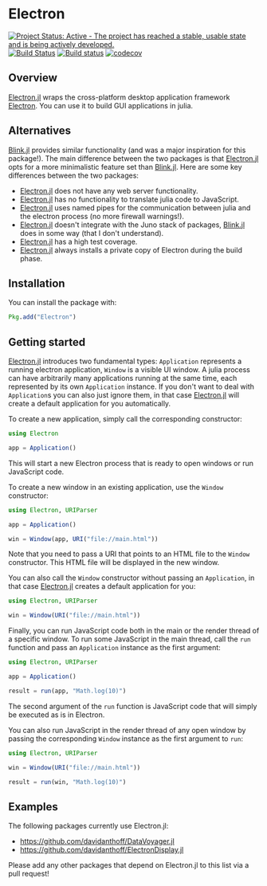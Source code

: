 # Electron

[![Project Status: Active - The project has reached a stable, usable state and is being actively developed.](http://www.repostatus.org/badges/latest/active.svg)](http://www.repostatus.org/#active)
[![Build Status](https://travis-ci.org/davidanthoff/Electron.jl.svg?branch=master)](https://travis-ci.org/davidanthoff/Electron.jl)
[![Build status](https://ci.appveyor.com/api/projects/status/isid8hq7hq1vwmfn/branch/master?svg=true)](https://ci.appveyor.com/project/davidanthoff/electron-jl/branch/master)
[![codecov](https://codecov.io/gh/davidanthoff/Electron.jl/branch/master/graph/badge.svg)](https://codecov.io/gh/davidanthoff/Electron.jl)

## Overview

[Electron.jl](https://github.com/davidanthoff/Electron.jl) wraps the cross-platform desktop application framework [Electron](https://electronjs.org/). You can use it to build GUI applications in julia.

## Alternatives

[Blink.jl](https://github.com/JunoLab/Blink.jl) provides similar functionality (and was a major inspiration for this package!). The main difference between the two packages is that [Electron.jl](https://github.com/davidanthoff/Electron.jl) opts for a more minimalistic feature set than [Blink.jl](https://github.com/JunoLab/Blink.jl). Here are some key differences between the two packages:
* [Electron.jl](https://github.com/davidanthoff/Electron.jl) does not have any web server functionality.
* [Electron.jl](https://github.com/davidanthoff/Electron.jl) has no functionality to translate julia code to JavaScript.
* [Electron.jl](https://github.com/davidanthoff/Electron.jl) uses named pipes for the communication between julia and the electron process (no more firewall warnings!).
* [Electron.jl](https://github.com/davidanthoff/Electron.jl) doesn't integrate with the Juno stack of packages, [Blink.jl](https://github.com/JunoLab/Blink.jl) does in some way (that I don't understand).
* [Electron.jl](https://github.com/davidanthoff/Electron.jl) has a high test coverage.
* [Electron.jl](https://github.com/davidanthoff/Electron.jl) always installs a private copy of Electron during the build phase.

## Installation

You can install the package with:

````julia
Pkg.add("Electron")
````

## Getting started

[Electron.jl](https://github.com/davidanthoff/Electron.jl) introduces two fundamental types: ``Application`` represents a running electron application, ``Window`` is a visible UI window. A julia process can have arbitrarily many applications running at the same time, each represented by its own ``Application`` instance. If you don't want to deal with ``Application``s you can also just ignore them, in that case [Electron.jl](https://github.com/davidanthoff/Electron.jl) will create a default application for you automatically.

To create a new application, simply call the corresponding constructor:

````julia
using Electron

app = Application()
````

This will start a new Electron process that is ready to open windows or run JavaScript code.

To create a new window in an existing application, use the ``Window`` constructor:

````julia
using Electron, URIParser

app = Application()

win = Window(app, URI("file://main.html"))
````

Note that you need to pass a URI that points to an HTML file to the ``Window`` constructor. This HTML file will be displayed in the new window.

You can also call the ``Window`` constructor without passing an ``Application``, in that case [Electron.jl](https://github.com/davidanthoff/Electron.jl) creates a default application for you:

````julia
using Electron, URIParser

win = Window(URI("file://main.html"))
````

Finally, you can run JavaScript code both in the main or the render thread of a specific window. To run some JavaScript in the main thread, call the ``run`` function and pass an ``Application`` instance as the first argument:

````julia
using Electron, URIParser

app = Application()

result = run(app, "Math.log(10)")
````

The second argument of the ``run`` function is JavaScript code that will simply be executed as is in Electron.

You can also run JavaScript in the render thread of any open window by passing the corresponding ``Window`` instance as the first argument to ``run``:

````julia
using Electron, URIParser

win = Window(URI("file://main.html"))

result = run(win, "Math.log(10)")
````

## Examples

The following packages currently use Electron.jl:

* https://github.com/davidanthoff/DataVoyager.jl
* https://github.com/davidanthoff/ElectronDisplay.jl

Please add any other packages that depend on Electron.jl to this list via
a pull request!
